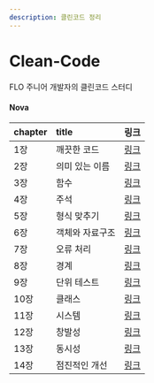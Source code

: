 ```yaml
---
description: 클린코드 정리
---
```


# Clean-Code

FLO 주니어 개발자의 클린코드 스터디

#### Nova

| chapter | title | 링크 |
| :--- | :--- | :--- |
| 1장 | 깨끗한 코드 | [링크](https://github.com/music-flo-junior/Clean-Code/blob/master/Nova/ch1_clean_code.md) |
| 2장 | 의미 있는 이름 | [링크](https://github.com/music-flo-junior/Clean-Code/blob/master/Nova/ch2_naming.md) |
| 3장 | 함수 | [링크](https://github.com/music-flo-junior/Clean-Code/blob/master/Nova/ch3_method.md) |
| 4장 | 주석 | [링크](https://github.com/music-flo-junior/Clean-Code/blob/master/Nova/ch4_remark.md) |
| 5장 | 형식 맞추기 | [링크](https://github.com/music-flo-junior/Clean-Code/blob/master/Nova/ch5_format.md) |
| 6장 | 객체와 자료구조 | [링크](https://github.com/music-flo-junior/Clean-Code/blob/master/Nova/ch6_class.md) |
| 7장 | 오류 처리 | [링크](https://github.com/music-flo-junior/Clean-Code/blob/master/Nova/ch7_error.md) |
| 8장 | 경계 | [링크](https://github.com/music-flo-junior/Clean-Code/blob/master/Nova/ch8_%EA%B2%BD%EA%B3%84.md) |
| 9장 | 단위 테스트 | [링크](https://github.com/music-flo-junior/Clean-Code/blob/master/Nova/ch9_%EB%8B%A8%EC%9C%84%ED%85%8C%EC%8A%A4%ED%8A%B8.md) |
| 10장 | 클래스 | [링크](https://github.com/music-flo-junior/Clean-Code/blob/master/Nova/ch10_%ED%81%B4%EB%9E%98%EC%8A%A4.md) |
| 11장 | 시스템 | [링크](https://github.com/music-flo-junior/Clean-Code/blob/master/Nova/ch11_%EC%8B%9C%EC%8A%A4%ED%85%9C.md) |
| 12장 | 창발성 | [링크](https://github.com/music-flo-junior/Clean-Code/blob/master/Nova/ch12_%EC%B0%BD%EB%B0%9C%EC%84%B1.md) |
| 13장 | 동시성 | [링크](https://github.com/music-flo-junior/Clean-Code/blob/master/Nova/ch13_%EB%8F%99%EC%8B%9C%EC%84%B1.md) |
| 14장 | 점진적인 개선 | [링크](https://github.com/music-flo-junior/Clean-Code/blob/master/Nova/ch14_%EC%A0%90%EC%A7%84%EC%A0%81%EC%9D%B8%EA%B0%9C%EC%84%A0.md) |



